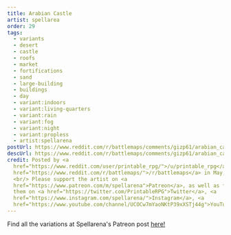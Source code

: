 ```yaml
---
title: Arabian Castle
artist: spellarea
order: 29
tags:
  - variants
  - desert
  - castle
  - roofs
  - market
  - fortifications
  - sand
  - large-building
  - buildings
  - day
  - variant:indoors
  - variant:living-quarters
  - variant:rain
  - variant:fog
  - variant:night
  - variant:propless
  - artist:spellarena
postUrl: https://www.reddit.com/r/battlemaps/comments/gizp61/arabian_castle_50x40batllemap/
descUrl: https://www.reddit.com/r/battlemaps/comments/gizp61/arabian_castle_50x40batllemap/fqhkopd/
credit: Posted by <a
  href="https://www.reddit.com/user/printable_rpg/">/u/printable_rpg</a> to <a
  href="https://www.reddit.com/r/battlemaps/">/r/battlemaps</a> in May, 2020.
  <br/> Please support the artist on <a
  href="https://www.patreon.com/m/spellarena">Patreon</a>, as well as follow
  them on <a href="https://twitter.com/PrintableRPG">Twitter</a>, <a
  href="https://www.instagram.com/spellarena/">Instagram</a>, <a
  href="https://www.youtube.com/channel/UCOCw7mYaoNKtP39xXSTj44g">YouTube</a>
---
```

Find all the variations at Spellarena's Patreon post <a href="https://www.patreon.com/posts/37049086" title="Arabian Castle Battle Map by Spellarena on Patreon">here!</a>